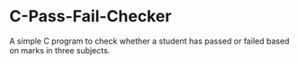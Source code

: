 # C-Pass-Fail-Checker
A simple C program to check whether a student has passed or failed based on marks in three subjects.
